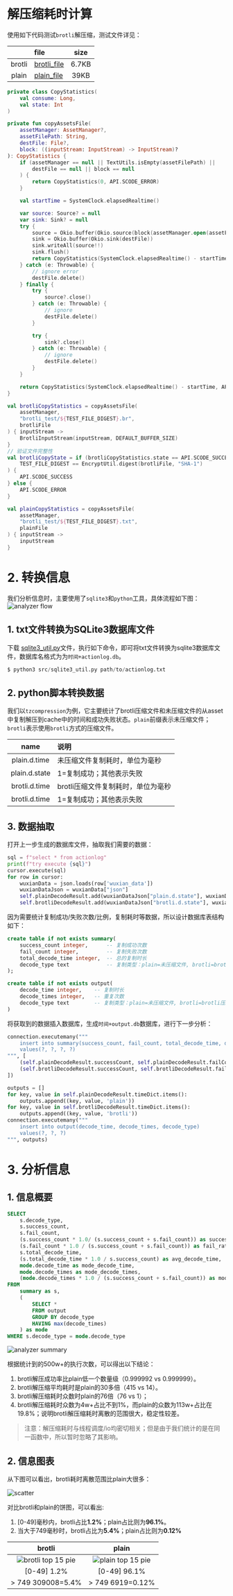 # 解压缩耗时计算

使用如下代码测试`brotli`解压缩，测试文件详见：

|| file | size|
|:--:|:--|:--:|
| brotli | [brotli_file](image/5f16b5c7df82571d75a9c1539a0912c06a3db890.br) | 6.7KB | 
| plain | [plain_file](image/5f16b5c7df82571d75a9c1539a0912c06a3db890.txt) | 39KB |


```kotlin
private class CopyStatistics(
    val consume: Long,
    val state: Int
)

private fun copyAssetsFile(
    assetManager: AssetManager?,
    assetFilePath: String,
    destFile: File?,
    block: ((inputStream: InputStream) -> InputStream)?
): CopyStatistics {
    if (assetManager == null || TextUtils.isEmpty(assetFilePath) ||
        destFile == null || block == null
    ) {
        return CopyStatistics(0, API.SCODE_ERROR)
    }

    val startTime = SystemClock.elapsedRealtime()

    var source: Source? = null
    var sink: Sink? = null
    try {
        source = Okio.buffer(Okio.source(block(assetManager.open(assetFilePath))))
        sink = Okio.buffer(Okio.sink(destFile))
        sink.writeAll(source!!)
        sink.flush()
        return CopyStatistics(SystemClock.elapsedRealtime() - startTime, API.SCODE_SUCCESS)
    } catch (e: Throwable) {
        // ignore error
        destFile.delete()
    } finally {
        try {
            source?.close()
        } catch (e: Throwable) {
            // ignore
            destFile.delete()
        }

        try {
            sink?.close()
        } catch (e: Throwable) {
            // ignore
            destFile.delete()
        }
    }

    return CopyStatistics(SystemClock.elapsedRealtime() - startTime, API.SCODE_ERROR)
}

val brotliCopyStatistics = copyAssetsFile(
    assetManager,
    "brotli_test/${TEST_FILE_DIGEST}.br",
    brotliFile
) { inputStream ->
    BrotliInputStream(inputStream, DEFAULT_BUFFER_SIZE)
}
// 验证文件完整性
val brotliCopyState = if (brotliCopyStatistics.state == API.SCODE_SUCCESS &&
    TEST_FILE_DIGEST == EncryptUtil.digest(brotliFile, "SHA-1")
) {
    API.SCODE_SUCCESS
} else {
    API.SCODE_ERROR
}

val plainCopyStatistics = copyAssetsFile(
    assetManager,
    "brotli_test/${TEST_FILE_DIGEST}.txt",
    plainFile
) { inputStream ->
    inputStream
}
```

# 2. 转换信息

我们分析信息时，主要使用了`sqlite3`和`python`工具，具体流程如下图：
![analyzer flow](image/actionlog_analyzer.png)

## 1. txt文件转换为SQLite3数据库文件

下载 [sqlite3_util.py](src/sqlite3_util.py)文件，执行如下命令，即可将txt文件转换为sqlite3数据库文件，数据库名格式为为`时间+actionlog.db`。

```python
$ python3 src/sqlite3_util.py path/to/actionlog.txt
```

## 2. python脚本转换数据

我们以`tzcompression`为例，它主要统计了brotli压缩文件和未压缩文件的从asset中复制解压到cache中的时间和成功失败状态。`plain`前缀表示未压缩文件；`brotli`表示使用`brotli`方式的压缩文件。

|name|说明|
|:--:|:--|
| plain.d.time  | 未压缩文件复制耗时，单位为毫秒|
| plain.d.state | 1=复制成功；其他表示失败 |
| brotli.d.time | brotli压缩文件复制耗时，单位为毫秒|
| brotli.d.time | 1=复制成功；其他表示失败|


## 3. 数据抽取
打开上一步生成的数据库文件，抽取我们需要的数据：

```python
sql = f"select * from actionlog"
print(f"try execute {sql}")
cursor.execute(sql)
for row in cursor:
    wuxianData = json.loads(row['wuxian_data'])
    wuxianDataJson = wuxianData["json"]
    self.plainDecodeResult.add(wuxianDataJson["plain.d.state"], wuxianDataJson["plain.d.time"])
    self.brotliDecodeResult.add(wuxianDataJson["brotli.d.state"], wuxianDataJson["brotli.d.time"])
```

因为需要统计复制成功/失败次数/比例，复制耗时等数据，所以设计数据库表结构如下：

```sql
create table if not exists summary(
    success_count integer,      -- 复制成功次数
    fail_count integer,         -- 复制失败次数
    total_decode_time integer,  -- 总的复制时长
    decode_type text            -- 复制类型：plain=未压缩文件, brotli=brotli压缩文件
);

create table if not exists output(
    decode_time integer,    -- 复制时长
    decode_times integer,   -- 重复次数
    decode_type text        -- 复制类型：plain=未压缩文件, brotli=brotli压缩文件
)
```

将获取到的数据插入数据库，生成`时间+output.db`数据库，进行下一步分析：

```python
connection.executemany("""
    insert into summary(success_count, fail_count, total_decode_time, decode_type) 
    values(?, ?, ?, ?)
""", [
    (self.plainDecodeResult.successCount, self.plainDecodeResult.failCount, self.plainDecodeResult.totalTime, 'plain'),
    (self.brotliDecodeResult.successCount, self.brotliDecodeResult.failCount, self.brotliDecodeResult.totalTime, 'brotli')
])

outputs = []
for key, value in self.plainDecodeResult.timeDict.items():
    outputs.append((key, value, 'plain'))
for key, value in self.brotliDecodeResult.timeDict.items():
    outputs.append((key, value, 'brotli'))
connection.executemany("""
    insert into output(decode_time, decode_times, decode_type)
    values(?, ?, ?)
""", outputs)
```

# 3. 分析信息

## 1. 信息概要

```sql
SELECT 
    s.decode_type,
    s.success_count, 
    s.fail_count,
    (s.success_count * 1.0/ (s.success_count + s.fail_count)) as success_rate,
    (s.fail_count * 1.0 / (s.success_count + s.fail_count)) as fail_rate,	
    s.total_decode_time, 
    (s.total_decode_time * 1.0 / s.success_count) as avg_decode_time,
    mode.decode_time as mode_decode_time,
    mode.decode_times as mode_decode_times,
    (mode.decode_times * 1.0 / (s.success_count + s.fail_count)) as mode_decode_times_rate
FROM 
    summary as s,  
    ( 
        SELECT * 
        FROM output 
        GROUP BY decode_type 
        HAVING max(decode_times)
    ) as mode
WHERE s.decode_type = mode.decode_type
```

![analyzer summary](image/analyzer_summary.png)

根据统计到的500w+的执行次数，可以得出以下结论：
1. brotli解压成功率比plain低一个数量级（0.999992 vs 0.999999）。
2. brotli解压缩平均耗时是plain的30多倍（415 vs 14）。
3. brotli解压缩耗时众数时plain的76倍（76 vs 1）；
4. brotli解压缩耗时众数为4w+占比不到1%，而plain的众数为113w+占比在19.8%；说明brotli解压缩耗时离散的范围很大，稳定性较差。

> 注意：解压缩耗时与线程调度/io均密切相关；但是由于我们统计的是在同一函数中，所以暂时忽略了其影响。

## 2. 信息图表

从下图可以看出，brotli耗时离散范围比plain大很多：

![scatter](image/plain_vs_brotli_scatter.png)

对比brotli和plain的饼图，可以看出:

1. [0-49]毫秒内，brotli占比**1.2%**；plain占比则为**96.1%**。
2. 当大于749毫秒时，brotli占比为**5.4%**；plain占比则为**0.12%**

| brotli | plain|
|:--:|:--:|
| ![brotli top 15 pie](image/brotli_with_top_15_pie.png) | ![plain top 15 pie](image/plain_with_top_15_pie.png) |
| [0-49] 1.2% | [0-49] 96.1% |
| > 749 309008=5.4% | > 749 6919=0.12%|


